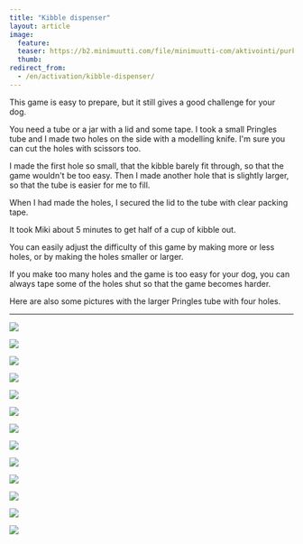 ```yaml
---
title: "Kibble dispenser"
layout: article
image:
  feature:
  teaser: https://b2.minimuutti.com/file/minimuutti-com/aktivointi/purkin-pyoritys/DSC55886%20-%20Copy-245px.jpg
  thumb:
redirect_from:
  - /en/activation/kibble-dispenser/
---
```


This game is easy to prepare, but it still gives a good challenge for your dog.

You need a tube or a jar with a lid and some tape. I took a small Pringles tube and I made two holes on the side with a modelling knife. I'm sure you can cut the holes with scissors too.

I made the first hole so small, that the kibble barely fit through, so that the game wouldn't be too easy. Then I made another hole that is slightly larger, so that the tube is easier for me to fill.

When I had made the holes, I secured the lid to the tube with clear packing tape.

It took Miki about 5 minutes to get half of a cup of kibble out.

You can easily adjust the difficulty of this game by making more or less holes, or by making the holes smaller or larger.

If you make too many holes and the game is too easy for your dog, you can always tape some of the holes shut so that the game becomes harder.

Here are also some pictures with the larger Pringles tube with four holes.

---

[![](https://b2.minimuutti.com/file/minimuutti-com/aktivointi/purkin-pyoritys/DSC55878-800px.jpg)](https://dl.dropboxusercontent.com/sh/ea1wtnz7z734o12/AAAAtuY3-H-Dh8OjFTT_3G3ia/aktivointi/purkin-pyoritys/DSC55878.jpg)

[![](https://b2.minimuutti.com/file/minimuutti-com/aktivointi/purkin-pyoritys/DSC55886%20-%20Copy-800px.jpg)](https://dl.dropboxusercontent.com/sh/ea1wtnz7z734o12/AAC-jlB3_hkfaBjw2KSvGjCia/aktivointi/purkin-pyoritys/DSC55886%20-%20Copy.jpg)

[![](https://b2.minimuutti.com/file/minimuutti-com/aktivointi/purkin-pyoritys/DSC55887-800px.jpg)](https://dl.dropboxusercontent.com/sh/ea1wtnz7z734o12/AABy6RC-MQUz319lm01S2UU6a/aktivointi/purkin-pyoritys/DSC55887.jpg)

[![](https://b2.minimuutti.com/file/minimuutti-com/aktivointi/purkin-pyoritys/DSC55948-800px.jpg)](https://dl.dropboxusercontent.com/sh/ea1wtnz7z734o12/AAC0v2DH8TiL-rC00znNfl79a/aktivointi/purkin-pyoritys/DSC55948.jpg)

[![](https://b2.minimuutti.com/file/minimuutti-com/aktivointi/purkin-pyoritys/DSC55950-800px.jpg)](https://dl.dropboxusercontent.com/sh/ea1wtnz7z734o12/AABOXyGPkmwyLPpLG4_YPtBQa/aktivointi/purkin-pyoritys/DSC55950.jpg)

[![](https://b2.minimuutti.com/file/minimuutti-com/aktivointi/purkin-pyoritys/DSC55953-800px.jpg)](https://dl.dropboxusercontent.com/sh/ea1wtnz7z734o12/AAD2SPi0g9dW-zAHIXz9oDa1a/aktivointi/purkin-pyoritys/DSC55953.jpg)

[![](https://b2.minimuutti.com/file/minimuutti-com/aktivointi/purkin-pyoritys/DSC55875-800px.jpg)](https://dl.dropboxusercontent.com/sh/ea1wtnz7z734o12/AACJONiPPqJP6ip6hnPKjZE4a/aktivointi/purkin-pyoritys/DSC55875.jpg)

[![](https://b2.minimuutti.com/file/minimuutti-com/aktivointi/purkin-pyoritys/DSC57567_-800px.jpg)](https://dl.dropboxusercontent.com/sh/ea1wtnz7z734o12/AACTCOPHKGznqsweuBJX2gVna/aktivointi/purkin-pyoritys/DSC57567_.jpg)

[![](https://b2.minimuutti.com/file/minimuutti-com/aktivointi/purkin-pyoritys/DSC57603-800px.jpg)](https://dl.dropboxusercontent.com/sh/ea1wtnz7z734o12/AADPUfx3hLyHd-COEaEYEbtLa/aktivointi/purkin-pyoritys/DSC57603.jpg)

[![](https://b2.minimuutti.com/file/minimuutti-com/aktivointi/purkin-pyoritys/DSC57612-800px.jpg)](https://dl.dropboxusercontent.com/sh/ea1wtnz7z734o12/AABsK3Bj2K5wO_QT5IqFwHo_a/aktivointi/purkin-pyoritys/DSC57612.jpg)

[![](https://b2.minimuutti.com/file/minimuutti-com/aktivointi/purkin-pyoritys/DS03785-800px.jpg)](https://dl.dropboxusercontent.com/sh/ea1wtnz7z734o12/AAApSvsHREp56R8w-fv7Tj6Za/aktivointi/purkin-pyoritys/DS03785.jpg)

[![](https://b2.minimuutti.com/file/minimuutti-com/aktivointi/purkin-pyoritys/DS03809-800px.jpg)](https://dl.dropboxusercontent.com/sh/ea1wtnz7z734o12/AAD0ct-k6-l_Ex__92qFyEc0a/aktivointi/purkin-pyoritys/DS03809.jpg)

[![](https://b2.minimuutti.com/file/minimuutti-com/aktivointi/purkin-pyoritys/DS03811-800px.jpg)](https://dl.dropboxusercontent.com/sh/ea1wtnz7z734o12/AAA658wJdJqJkBa-JAo3qpKWa/aktivointi/purkin-pyoritys/DS03811.jpg)
